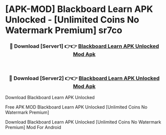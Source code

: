 # [APK-MOD] Blackboard Learn APK Unlocked - [Unlimited Coins No Watermark Premium] sr7co



<div align="center">
<h3>🔴 Download [Server1] 👉👉 <a href="https://momento.my/?title=Blackboard_Learn_APK_Unlocked">Blackboard Learn APK Unlocked Mod Apk</a></h3><br>

<h3>🔴 Download [Server2] 👉👉 <a href="https://momento.my/?title=Blackboard_Learn_APK_Unlocked">Blackboard Learn APK Unlocked Mod Apk</a></h3>
</div>



Download Blackboard Learn APK Unlocked 

Free APK MOD Blackboard Learn APK Unlocked [Unlimited Coins No Watermark Premium]

Download Blackboard Learn APK Unlocked [Unlimited Coins No Watermark Premium] Mod For Android
